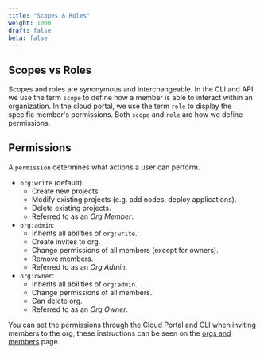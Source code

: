 ```yaml
---
title: "Scopes & Roles"
weight: 1000
draft: false
beta: false
---
```

## Scopes vs Roles
Scopes and roles are synonymous and interchangeable. In the CLI and API
we use the term `scope` to define how a member is able to interact within an
organization. In the cloud portal, we use the term `role` to display the
specific member's permissions. Both `scope` and `role` are how we define permissions.

## Permissions 

A `permission` determines what actions a user can perform.

- `org:write` (default):
  - Create new projects.
  - Modify existing projects (e.g. add nodes, deploy applications).
  - Delete existing projects.
  - Referred to as an _Org Member_.
- `org:admin`:
  - Inherits all abilities of `org:write`.
  - Create invites to org.
  - Change permissions of all members (except for owners).
  - Remove members.
  - Referred to as an _Org Admin_.
- `org:owner`:
  - Inherits all abilities of `org:admin`.
  - Change permissions of all members.
  - Can delete org.
  - Referred to as an _Org Owner_.

You can set the permissions through the Cloud Portal and CLI when inviting members to the org,
these instructions can be seen on the [orgs and members](/docs/cloud/orgs-and-members) page.
